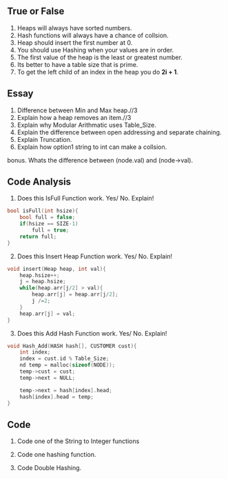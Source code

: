 ## True or False
1. Heaps will always have sorted numbers.
2. Hash functions will always have a chance of collsion.
3. Heap should insert the first number at 0.
4. You should use Hashing when your values are in order.
5. The first value of the heap is the least or greatest number.
6. Its better to have a table size that is prime.
7. To get the left child of an index in the heap you do **2i + 1**.


## Essay
1. Difference between Min and Max heap.//3
2. Explain how a heap removes an item.//3
3. Explain why Modular Arithmatic uses Table_Size.
4. Explain the difference between open addressing and separate chaining.
5. Explain Truncation.
6. Explain how option1 string to int can make a collsion.

bonus. Whats the difference between (node.val) and (node->val).
## Code Analysis

1. Does this  IsFull Function work. Yes/ No. Explain!
```c
bool isFull(int hsize){
    bool full = false;
    if(hsize == SIZE-1)
        full = true;
    return full;
}
```
2. Does this Insert Heap Function work. Yes/ No. Explain!
```c
void insert(Heap heap, int val){
    heap.hsize++;
    j = heap.hsize;
    while(heap.arr[j/2] > val){
        heap.arr[j] = heap.arr[j/2];
        j /=2;
    }
    heap.arr[j] = val;
}
```

3. Does this Add Hash Function work. Yes/ No. Explain!

```c
void Hash_Add(HASH hash[], CUSTOMER cust){
    int index;
    index = cust.id % Table_Size;
    nd temp = malloc(sizeof(NODE));
    temp->cust = cust;
    temp->next = NULL;

    temp->next = hash[index].head;
    hash[index].head = temp;
}
```

## Code
1. Code one of the String to Integer functions

2. Code one hashing function.

3. Code Double Hashing.

